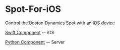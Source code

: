 # Spot-For-iOS
Control the Boston Dynamics Spot with an iOS device

[Swift Component](https://github.com/sfbowen4/Spot-For-iOS/tree/main/Spot%20For%20iOS) -- iOS

[Python Component](https://github.com/sfbowen4/Spot-For-iOS/tree/main/Backend%20Python) -- Server
